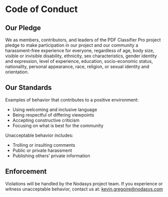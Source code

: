 # Code of Conduct

## Our Pledge

We as members, contributors, and leaders of the PDF Classifier Pro project pledge to make participation in our project and our community a harassment-free experience for everyone, regardless of age, body size, visible or invisible disability, ethnicity, sex characteristics, gender identity and expression, level of experience, education, socio-economic status, nationality, personal appearance, race, religion, or sexual identity and orientation.

## Our Standards

Examples of behavior that contributes to a positive environment:
- Using welcoming and inclusive language
- Being respectful of differing viewpoints
- Accepting constructive criticism
- Focusing on what is best for the community

Unacceptable behavior includes:
- Trolling or insulting comments
- Public or private harassment
- Publishing others’ private information

## Enforcement

Violations will be handled by the Nodasys project team. If you experience or witness unacceptable behavior, contact us at: kevin.gregoire@nodasys.com
